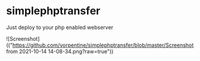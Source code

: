# simplephptransfer

Just deploy to your php enabled webserver

![Screenshot](("https://github.com/vorpentine/simplephptransfer/blob/master/Screenshot from 2021-10-14 14-08-34.png?raw=true"))

